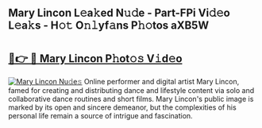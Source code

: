 ## Mary Lincon L𝚎a𝚔ed N𝚞𝚍e - Part-FPi Vi𝚍𝚎o L𝚎a𝚔s - H𝚘𝚝 O𝚗𝚕yf𝚊ns P𝚑𝚘tos aXB5W

# <h2><a href="http://kfcbz5k.oniu.top/?m=Mary+Lincon">🔗👉 🔴 Mary Lincon P𝚑ot𝚘𝚜 V𝚒d𝚎o</a></h2>

[![Mary Lincon Nu𝚍e𝚜](https://i.imgur.com/0qMVB7G.gif)](http://kfcbz5k.oniu.top/?m=Mary+Lincon)
Online performer and digital artist Mary Lincon, famed for creating and distributing dance and lifestyle content via solo and collaborative dance routines and short films. Mary Lincon's public image is marked by its open and sincere demeanor, but the complexities of his personal life remain a source of intrigue and fascination.  
